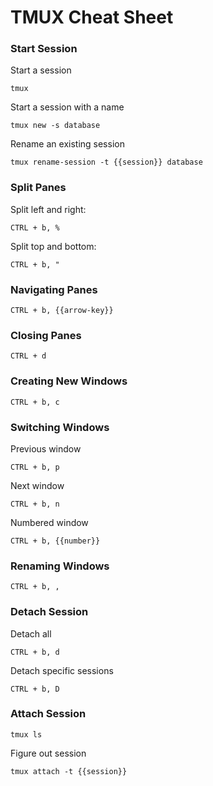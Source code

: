 # TMUX Cheat Sheet

### Start Session

Start a session

```shell
tmux
```

Start a session with a name

```shell
tmux new -s database
```

Rename an existing session

```shell
tmux rename-session -t {{session}} database
```

### Split Panes

Split left and right:

```shell
CTRL + b, %
```

Split top and bottom:

```shell
CTRL + b, "
```

### Navigating Panes

```shell
CTRL + b, {{arrow-key}}
```

### Closing Panes

```shell
CTRL + d
```

### Creating New Windows

```shell
CTRL + b, c
```

### Switching Windows

Previous window

```shell
CTRL + b, p
```

Next window

```shell
CTRL + b, n
```

Numbered window

```shell
CTRL + b, {{number}}
```

### Renaming Windows

```shell
CTRL + b, ,
```

### Detach Session

Detach all

```shell
CTRL + b, d
```

Detach specific sessions

```shell
CTRL + b, D
```

### Attach Session

```shell
tmux ls
```

Figure out session

```shell
tmux attach -t {{session}}
```

